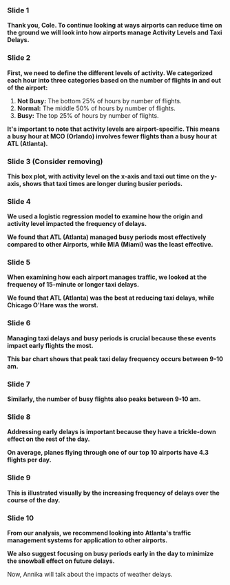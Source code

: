 ### Slide 1

**Thank you, Cole. To continue looking at ways airports can reduce time on the ground we will look into how airports manage Activity Levels and Taxi Delays.**

### Slide 2

**First, we need to define the different levels of activity. We categorized each hour into three categories based on the number of flights in and out of the airport:**

1. **Not Busy:** The bottom 25% of hours by number of flights.
2. **Normal:** The middle 50% of hours by number of flights.
3. **Busy:** The top 25% of hours by number of flights.

**It's important to note that activity levels are airport-specific. This means a busy hour at MCO (Orlando) involves fewer flights than a busy hour at ATL (Atlanta).**

### Slide 3 (Consider removing)

**This box plot, with activity level on the x-axis and taxi out time on the y-axis, shows that taxi times are longer during busier periods.**

### Slide 4

**We used a logistic regression model to examine how the origin and activity level impacted the frequency of delays.**

**We found that ATL (Atlanta) managed busy periods most effectively compared to other Airports, while MIA (Miami) was the least effective.**

### Slide 5

**When examining how each airport manages traffic, we looked at the frequency of 15-minute or longer taxi delays.**

**We found that ATL (Atlanta) was the best at reducing taxi delays, while Chicago O'Hare was the worst.**

### Slide 6

**Managing taxi delays and busy periods is crucial because these events impact early flights the most.**

**This bar chart shows that peak taxi delay frequency occurs between 9-10 am.**

### Slide 7

**Similarly, the number of busy flights also peaks between 9-10 am.**

### Slide 8

**Addressing early delays is important because they have a trickle-down effect on the rest of the day.**

**On average, planes flying through one of our top 10 airports have 4.3 flights per day.**

### Slide 9

**This is illustrated visually by the increasing frequency of delays over the course of the day.**

### Slide 10

**From our analysis, we recommend looking into Atlanta's traffic management systems for application to other airports.**

**We also suggest focusing on busy periods early in the day to minimize the snowball effect on future delays.**

Now, Annika will talk about the impacts of weather delays. 

